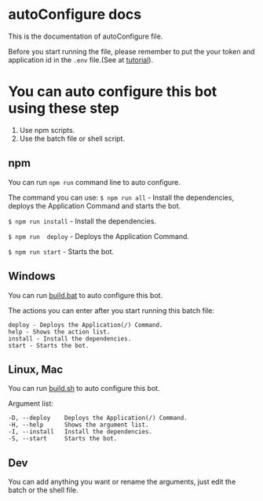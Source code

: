 # autoConfigure docs
This is the documentation of autoConfigure file.

Before you start running the file, please remember to put the your token and application id in the `.env` file.(See at [tutorial](./tutorial.md)).

# You can auto configure this bot using these step
1. Use npm scripts.
2. Use the batch file or shell script.

## npm
You can run `npm run` command line to auto configure.

The command you can use:
`$ npm run all` - Install the dependencies, deploys the Application Command and starts the bot.

`$ npm run install` - Install the dependencies.

`$ npm run  deploy` - Deploys the Application Command.

`$ npm run start` - Starts the bot.

## Windows
You can run [build.bat](../build.bat) to auto configure this bot.

The actions you can enter after you start running this batch file:
```
deploy - Deploys the Application(/) Command.
help - Shows the action list.
install - Install the dependencies.
start - Starts the bot.
```

## Linux, Mac
You can run [build.sh](../build.sh) to auto configure this bot.

Argument list:
```
-D, --deploy    Deploys the Application(/) Command.
-H, --help      Shows the argument list.
-I, --install   Install the dependencies.
-S, --start     Starts the bot.
```

## Dev
You can add anything you want or rename the arguments, just edit the batch or the shell file.
